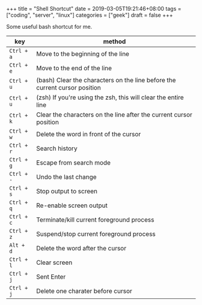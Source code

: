 +++
title = "Shell Shortcut"
date = 2019-03-05T19:21:46+08:00
tags = ["coding", "server", "linux"]
categories = ["geek"]
draft = false
+++

Some useful bash shortcut for me.

| key                    | method                                                                     |
| ---------------------- | -------------------------------------------------------------------------- |
| `Ctrl + a`             | Move to the beginning of the line                                          |
| `Ctrl + e`             | Move to the end of the line                                                |
| `Ctrl + u`             | (bash) Clear the characters on the line before the current cursor position |
| `Ctrl + u`             | (zsh) If you're using the zsh, this will clear the entire line             |
| `Ctrl + k`             | Clear the characters on the line after the current cursor position         |
| `Ctrl + w`             | Delete the word in front of the cursor                                     |
| `Ctrl + r`             | Search history                                                             |
| `Ctrl + g`             | Escape from search mode                                                    |
| `Ctrl + -`             | Undo the last change                                                       |
| `Ctrl + s`             | Stop output to screen                                                      |
| `Ctrl + q`             | Re-enable screen output                                                    |
| `Ctrl + c`             | Terminate/kill current foreground process                                  |
| `Ctrl + z`             | Suspend/stop current foreground process                                    |
| `Alt + d`              | Delete the word after the cursor                                           |
| `Ctrl + l`             | Clear screen                                                               |
| `Ctrl + j`             | Sent Enter                                                                 |
| `Ctrl + j`             | Delete one charater before cursor                                          |

